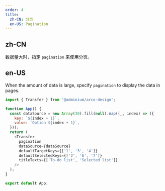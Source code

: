 ```yaml
---
order: 4
title:
  zh-CN: 分页
  en-US: Pagination
---
```


## zh-CN

数据量大时，指定 `pagination` 来使用分页。

## en-US

When the amount of data is large, specify `pagination` to display the data in pages.

```js
import { Transfer } from '@adminium/arco-design';

function App() {
  const dataSource = new Array(30).fill(null).map((_, index) => ({
    key: `${index + 1}`,
    value: `Option ${index + 1}`,
  }));
  return (
    <Transfer
      pagination
      dataSource={dataSource}
      defaultTargetKeys={['1', '3', '4']}
      defaultSelectedKeys={['2', '6', '7']}
      titleTexts={['To-do list', 'Selected list']}
    />
  );
}

export default App;
```
